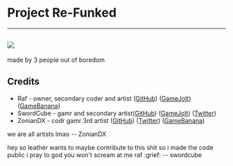 # Project Re-Funked
-----
![](https://media.discordapp.net/attachments/869237278642417665/922557605501599784/funkyLogo.png)
-----
made by 3 people out of boredom
## Credits
- Raf - owner, secondary coder and artist ([GitHub](https://github.com/RafaelGiacom)) ([GameJolt](https://gamejolt.com/@RafaelGiacom)) ([GameBanana](https://gamebanana.com/members/1739332))
- SwordCube - gamr and secondary artist([GitHub](https://github.com/swordcube)) ([GameJolt](https://gamejolt.com/@swordcube)) ([Twitter](https://twitter.com/swordcube))
- ZonianDX - codr gamr 3rd artist ([GitHub](https://github.com/timeless13GH)) ([Twitter](https://twitter.com/ZonianDX)) ([GameBanana](https://gamebanana.com/members/2029461))

we are all artists lmao -- ZonianDX

hey so leather wants to maybe contribute to this shit so i made the code public
i pray to god you won't scream at me raf :grief: -- swordcube
